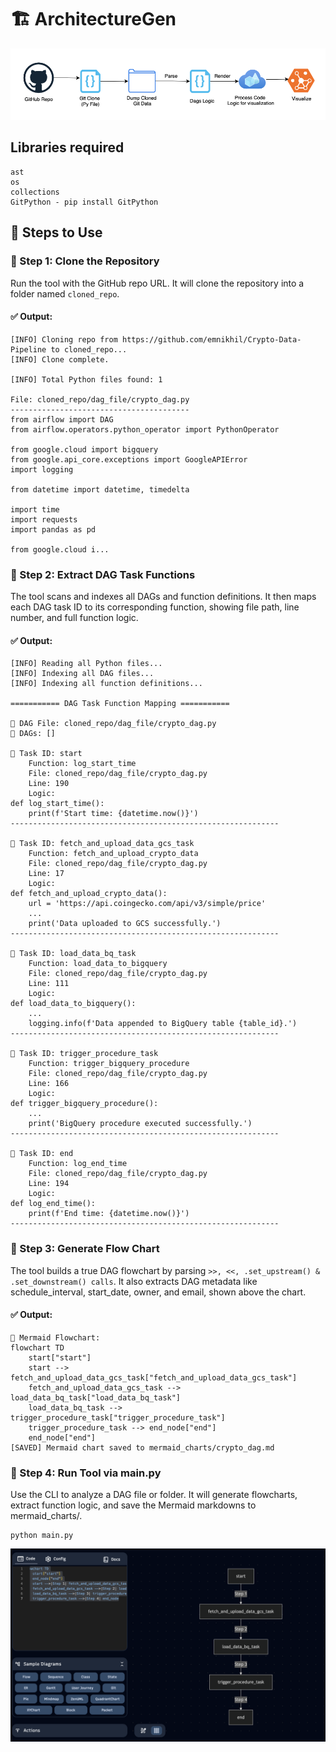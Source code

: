 # 🏗️ ArchitectureGen

![Drawio](images/Drawio.png)

## Libraries required

```text
ast
os
collections
GitPython - pip install GitPython
```

## 🚀 Steps to Use

### 🔹 Step 1: Clone the Repository

Run the tool with the GitHub repo URL. It will clone the repository into a folder named `cloned_repo`.

#### ✅ Output:

```text
[INFO] Cloning repo from https://github.com/emnikhil/Crypto-Data-Pipeline to cloned_repo...
[INFO] Clone complete.

[INFO] Total Python files found: 1

File: cloned_repo/dag_file/crypto_dag.py
----------------------------------------
from airflow import DAG
from airflow.operators.python_operator import PythonOperator

from google.cloud import bigquery
from google.api_core.exceptions import GoogleAPIError
import logging

from datetime import datetime, timedelta

import time
import requests
import pandas as pd

from google.cloud i...
```

### 🔹 Step 2: Extract DAG Task Functions
The tool scans and indexes all DAGs and function definitions. It then maps each DAG task ID to its corresponding function, showing file path, line number, and full function logic.

#### ✅ Output:

```text
[INFO] Reading all Python files...
[INFO] Indexing all DAG files...
[INFO] Indexing all function definitions...

=========== DAG Task Function Mapping ===========

📄 DAG File: cloned_repo/dag_file/crypto_dag.py
📌 DAGs: []

🔹 Task ID: start
    Function: log_start_time
    File: cloned_repo/dag_file/crypto_dag.py
    Line: 190
    Logic:
def log_start_time():
    print(f'Start time: {datetime.now()}')
------------------------------------------------------------

🔹 Task ID: fetch_and_upload_data_gcs_task
    Function: fetch_and_upload_crypto_data
    File: cloned_repo/dag_file/crypto_dag.py
    Line: 17
    Logic:
def fetch_and_upload_crypto_data():
    url = 'https://api.coingecko.com/api/v3/simple/price'
    ...
    print('Data uploaded to GCS successfully.')
------------------------------------------------------------

🔹 Task ID: load_data_bq_task
    Function: load_data_to_bigquery
    File: cloned_repo/dag_file/crypto_dag.py
    Line: 111
    Logic:
def load_data_to_bigquery():
    ...
    logging.info(f'Data appended to BigQuery table {table_id}.')
------------------------------------------------------------

🔹 Task ID: trigger_procedure_task
    Function: trigger_bigquery_procedure
    File: cloned_repo/dag_file/crypto_dag.py
    Line: 166
    Logic:
def trigger_bigquery_procedure():
    ...
    print('BigQuery procedure executed successfully.')
------------------------------------------------------------

🔹 Task ID: end
    Function: log_end_time
    File: cloned_repo/dag_file/crypto_dag.py
    Line: 194
    Logic:
def log_end_time():
    print(f'End time: {datetime.now()}')
------------------------------------------------------------
```

### 🔹 Step 3: Generate Flow Chart
The tool builds a true DAG flowchart by parsing ```>>, <<, .set_upstream() & .set_downstream() calls```. It also extracts DAG metadata like schedule_interval, start_date, owner, and email, shown above the chart.

#### ✅ Output:

```text
🧩 Mermaid Flowchart:
flowchart TD
    start["start"]
    start --> fetch_and_upload_data_gcs_task["fetch_and_upload_data_gcs_task"]
    fetch_and_upload_data_gcs_task --> load_data_bq_task["load_data_bq_task"]
    load_data_bq_task --> trigger_procedure_task["trigger_procedure_task"]
    trigger_procedure_task --> end_node["end"]
    end_node["end"]
[SAVED] Mermaid chart saved to mermaid_charts/crypto_dag.md
```

### 🔹 Step 4: Run Tool via main.py
Use the CLI to analyze a DAG file or folder.
It will generate flowcharts, extract function logic, and save the Mermaid markdowns to mermaid_charts/.

```text
python main.py
```

![MermaidJS](images/mermaidjs_output.png)
